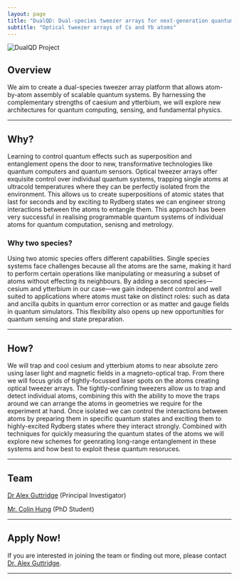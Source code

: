 ```yaml
---
layout: page
title: "DualQD: Dual-species tweezer arrays for next-generation quantum devices"
subtitle: "Optical tweezer arrays of Cs and Yb atoms"
---
```


![DualQD Project](/DualQD/DualQD_2.png)

## Overview

We aim to create a dual-species tweezer array platform that allows atom-by-atom assembly of scalable quantum systems. By harnessing the complementary strengths of caesium and ytterbium, we will explore new architectures for quantum computing, sensing, and fundamental physics.

---

## Why?

Learning to control quantum effects such as superposition and entanglement opens the door to new, transformative technologies like quantum computers and quantum sensors. Optical tweezer arrays offer exquisite control over individual quantum systems, trapping single atoms at ultracold temperatures where they can be perfectly isolated from the environment. This allows us to create superpositions of atomic states that last for seconds and by exciting to Rydberg states we can engineer strong interactions between the atoms to entangle them. This approach has been very successful in realising programmable quantum systems of individual atoms for quantum computation, senisng and metrology.  

### Why two species?

Using two atomic species offers different capabilities. Single species systems face challenges because all the atoms are the same, making it hard to perform certain operations like manipulating or measuring a subset of atoms without effecting its neighbours. By adding a second species—cesium and ytterbium in our case—we gain independent control and well suited to applications where atoms must take on distinct roles: such as data and ancilla qubits in quantum error correction or as matter and gauge fields in quantum simulators. This flexibility also opens up new opportunities for quantum sensing and state preparation. 


---

## How?

We will trap and cool cesium and ytterbium atoms to near absolute zero using laser light and magnetic fields in a magneto-optical trap.
From there we will focus grids of tightly-focussed laser spots on the atoms creating optical tweezer arrays. The tightly-confining tweezers allow us to trap and detect individual atoms, combining this with the ability to move the traps around we can arrange the atoms in geometries we require for the experiment at hand.
Once isolated we can control the interactions between atoms by preparing them in specific quantum states and exciting them to highly-excited Rydberg states where they interact strongly. Combined with techniques for quickly measuring the quantum states of the atoms we will explore new schemes for geenrating long-range entanglement in these systems and how best to exploit these quantum resoruces.

---

## Team

[Dr Alex Guttridge](/members/current/guttridge.md) (Principal Investigator) 

[Mr. Colin Hung](https://www.durham.ac.uk/staff/colin-l-hung/) (PhD Student)

---

## Apply Now!
If you are interested in joining the team or finding out more, please contact [Dr. Alex Guttridge](mailto:alexander.guttridge@durham.ac.uk).

---

